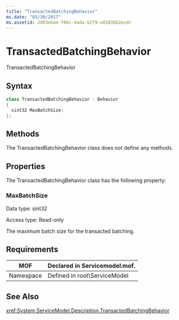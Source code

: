 ```yaml
---
title: "TransactedBatchingBehavior"
ms.date: "03/30/2017"
ms.assetid: 2d03e6ae-f06c-4ada-b279-e01838b2ecdc
---
```

# TransactedBatchingBehavior
TransactedBatchingBehavior  
  
## Syntax  
  
```csharp
class TransactedBatchingBehavior : Behavior  
{  
  sint32 MaxBatchSize;  
};  
```  
  
## Methods  
 The TransactedBatchingBehavior class does not define any methods.  
  
## Properties  
 The TransactedBatchingBehavior class has the following property:  
  
### MaxBatchSize  
 Data type: sint32  
  
 Access type: Read-only  
  
 The maximum batch size for the transacted batching.  
  
## Requirements  
  
|MOF|Declared in Servicemodel.mof.|  
|---------|-----------------------------------|  
|Namespace|Defined in root\ServiceModel|  
  
## See Also  
 <xref:System.ServiceModel.Description.TransactedBatchingBehavior>
